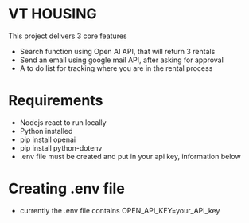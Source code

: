 # VT HOUSING

This project delivers 3 core features
- Search function using Open AI API, that will return 3 rentals
- Send an email using google mail API, after asking for approval
- A to do list for tracking where you are in the rental process

# Requirements
- Nodejs react to run locally
- Python installed
- pip install openai
- pip install python-dotenv
- .env file must be created and put in your api key, information below

# Creating .env file
- currently the .env file contains OPEN_API_KEY=your_API_key